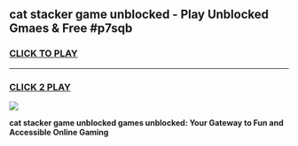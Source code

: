 
## cat stacker game unblocked - Play Unblocked Gmaes & Free #p7sqb
<h3>
<a href="https://news.freeplayer.one?title=cat_stacker_game_unblocked&ref=03M">CLICK TO PLAY</a></h3>
<hr>

<h3>
<a href="https://news.freeplayer.one?title=cat_stacker_game_unblocked&ref=03M">CLICK 2 PLAY</a>
  
</h3>

<a href="https://news.freeplayer.one?title=cat_stacker_game_unblocked&ref=03M"><img src="https://clearcache.store/games.png"></a>


**cat stacker game unblocked games unblocked: Your Gateway to Fun and Accessible Online Gaming**
